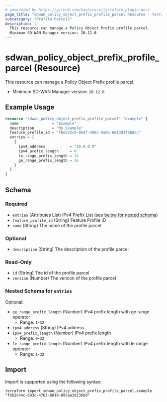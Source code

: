 ```yaml
---
# generated by https://github.com/hashicorp/terraform-plugin-docs
page_title: "sdwan_policy_object_prefix_profile_parcel Resource - terraform-provider-sdwan"
subcategory: "Profile Parcels"
description: |-
  This resource can manage a Policy Object Prefix profile parcel.
  Minimum SD-WAN Manager version: 20.12.0
---
```


# sdwan_policy_object_prefix_profile_parcel (Resource)

This resource can manage a Policy Object Prefix profile parcel.
  - Minimum SD-WAN Manager version: `20.12.0`

## Example Usage

```terraform
resource "sdwan_policy_object_prefix_profile_parcel" "example" {
  name               = "Example"
  description        = "My Example"
  feature_profile_id = "f6dd22c8-0b4f-496c-9a0b-6813d1f8b8ac"
  entries = [
    {
      ipv4_address           = "10.0.0.0"
      ipv4_prefix_length     = 8
      le_range_prefix_length = 24
      ge_range_prefix_length = 16
    }
  ]
}
```

<!-- schema generated by tfplugindocs -->
## Schema

### Required

- `entries` (Attributes List) IPv4 Prefix List (see [below for nested schema](#nestedatt--entries))
- `feature_profile_id` (String) Feature Profile ID
- `name` (String) The name of the profile parcel

### Optional

- `description` (String) The description of the profile parcel

### Read-Only

- `id` (String) The id of the profile parcel
- `version` (Number) The version of the profile parcel

<a id="nestedatt--entries"></a>
### Nested Schema for `entries`

Optional:

- `ge_range_prefix_length` (Number) IPv4 prefix length with ge range operator
  - Range: `1`-`32`
- `ipv4_address` (String) IPv4 address
- `ipv4_prefix_length` (Number) IPv4 prefix length
  - Range: `0`-`32`
- `le_range_prefix_length` (Number) IPv4 prefix length with le range operator
  - Range: `1`-`32`

## Import

Import is supported using the following syntax:

```shell
terraform import sdwan_policy_object_prefix_profile_parcel.example "f6b2c44c-693c-4763-b010-895aa3d236bd"
```
